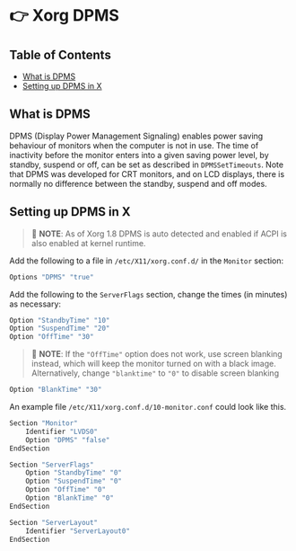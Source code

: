 # :point_right: Xorg DPMS 

## Table of Contents

- [What is DPMS](#what-is-dpms)
- [Setting up DPMS in X](#setting-up-dpms-in-x)

## What is DPMS

DPMS (Display Power Management Signaling) enables power saving behaviour of monitors when the computer is not in use. The time of inactivity before the monitor enters into a given saving power level, by standby, suspend or off, can be set as described in `DPMSSetTimeouts`. Note that DPMS was developed for CRT monitors, and on LCD displays, there is normally no difference between the standby, suspend and off modes.

## Setting up DPMS in X

> :book: **NOTE**: As of Xorg 1.8 DPMS is auto detected and enabled if ACPI is also enabled at kernel runtime.

Add the following to a file in `/etc/X11/xorg.conf.d/` in the `Monitor` section:

``` sh
Options "DPMS" "true"
```

Add the following to the `ServerFlags` section, change the times (in minutes) as necessary:

``` sh
Option "StandbyTime" "10"
Option "SuspendTime" "20"
Option "OffTime" "30"
```

> :book: **NOTE**: If the `"OffTime"` option does not work, use screen blanking instead, which will keep the monitor turned on with a black image. Alternatively, change `"blanktime"` to `"0"` to disable screen blanking

``` sh
Option "BlankTime" "30"
```

An example file `/etc/X11/xorg.conf.d/10-monitor.conf` could look like this.

``` sh
Section "Monitor"
    Identifier "LVDS0"
    Option "DPMS" "false"
EndSection

Section "ServerFlags"
    Option "StandbyTime" "0"
    Option "SuspendTime" "0"
    Option "OffTime" "0"
    Option "BlankTime" "0"
EndSection

Section "ServerLayout"
    Identifier "ServerLayout0"
EndSection
```
